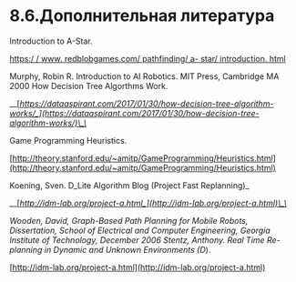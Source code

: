# 8.6.Дополнительная литература

Introduction to A-Star.

[ https:/ / www. redblobgames.com/ pathfinding/ a- star/ introduction. html ](https://www.redblobgames.com/pathfinding/a-star/introduction.html)

Murphy, Robin R. Introduction to AI Robotics. MIT Press, Cambridge MA 2000 How Decision Tree Algorthms Work. 

\_\_[_https://dataaspirant.com/2017/01/30/how-decision-tree-algorithm-works/_](https://dataaspirant.com/2017/01/30/how-decision-tree-algorithm-works/)\_\_

Game Programming Heuristics. 

[http://theory.stanford.edu/~amitp/GameProgramming/Heuristics.html](http://theory.stanford.edu/~amitp/GameProgramming/Heuristics.html)

Koening, Sven. D_Lite Algorithm Blog \(Project Fast Replanning\)_ 

\_\_[_http://idm-lab.org/project-a.html_](http://idm-lab.org/project-a.html)\_\_

_Wooden, David, Graph-Based Path Planning for Mobile Robots, Dissertation, School of Electrical and Computer Engineering, Georgia Institute of Technology, December 2006 Stentz, Anthony. Real Time Re-planning in Dynamic and Unknown Environments \(D_\). 

[http://idm-lab.org/project-a.html](http://idm-lab.org/project-a.html)

